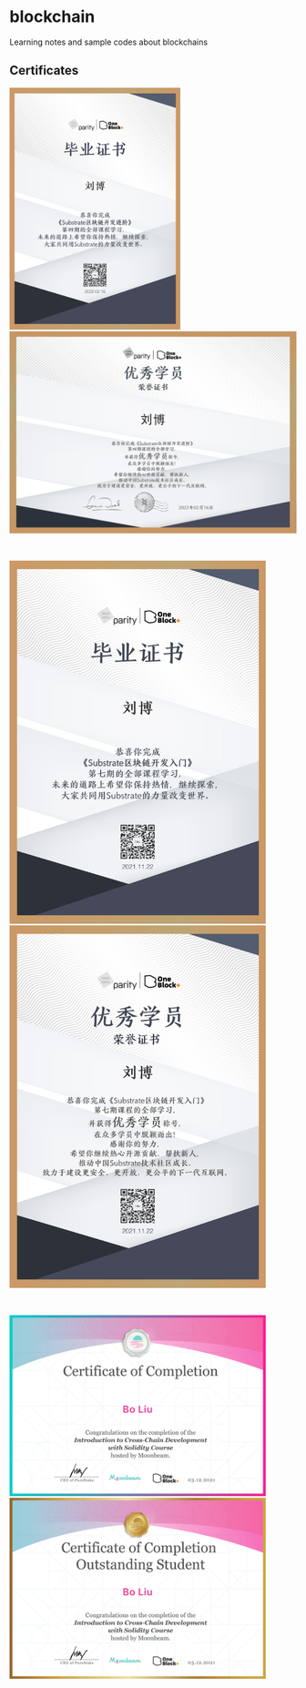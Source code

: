 # blockchain

Learning notes and sample codes about blockchains

## Certificates

<p float="left">
<img src="assets/substrate_high_graduate_liubo.jpg" width="300" alt="substrate_high_graduate_liubo"/>
<img src="assets/substrate_high_genius_liubo.jpg" width="600" alt="substrate_high_genius_liubo"/>
</p>

<br />

<p float="left">
<img src="assets/substrate_graduate_liubo.jpg" width="450" alt="substrate_graduate_liubo"/>
<img src="assets/substrate_excellent_liubo.jpg" width="450" alt="substrate_excellent_liubo"/>
</p>

<br />

<p float="left">
<img src="assets/moonbeam_boliu.jpg" width="450" alt="moonbeam_boliu"/>
<img src="assets/moonbeam_genius_boliu.jpg" width="450" alt="moonbeam_genius_boliu"/>
</p>
